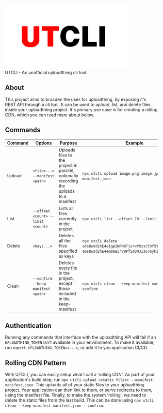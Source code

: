 ![Logo](https://raw.githubusercontent.com/Zuma206/utcli/main/utcli.png)<br/>
UTCLI - An unofficial uploadthing cli tool

## About

This project aims to broaden the uses for uploadthing, by exposing it's REST API through a cli tool. It can be used to upload, list, and delete files inside your uploadthing project. It's primary use case is for creating a rolling CDN, which you can read more about below.

## Commands

| Command | Options                            | Purpose                                                                                  | Example                                                                                                              |
| ------- | ---------------------------------- | ---------------------------------------------------------------------------------------- | -------------------------------------------------------------------------------------------------------------------- |
| Upload  | `<files...> --manifest <path>`     | Uploads files to the project in parallel, optionally recording the uploads to a manifest | `npx utcli upload image.png image.jpeg --manifest manifest.json`                                                     |
| List    | `--offset <count> --limit <count>` | Lists all files currently in the project                                                 | `npx utcli list --offset 20 --limit 10`                                                                              |
| Delete  | `<keys...>`                        | Deletes all the files specified as keys                                                  | `npx utcli delete a0sDw0d2hE4eIgpIHPNbTjxrwPKzsCt9f5Y7J4yOW2XE1ac0 a0sDw0d2hE4em8aeirVWPf5d0MJIz67eyki9jEYp2XCFHqrB` |
| Clean   | `--confirm --keep-manifest <path>` | Deletes every file in the project, except those included in the keep-manifest            | `npx utcli clean --keep-manifest manifest.json --confirm`                                                            |

## Authentication

Running any commands that interface with the uploadthing API will fail if an `UPLOADTHING_TOKEN` isn't available in your environment. To make it available, run `export UPLOADTHING_TOKEN=<...>`, or add it to you application CI/CD.

## Rolling CDN Pattern

With UTCLI, you can easily setup what I call a 'rolling CDN'. As part of your application's build step, run `npx utcli upload <static files> --manifest manifest.json`. This uploads all of your static files to your uploadthing project. Your application can then link to them, or serve redirects to them, using the manifest file. Finally, to make the system 'rolling', we need to delete the static files from the last build. This can be done using `npx utcli clean --keep-manifest manifest.json --confirm`.
